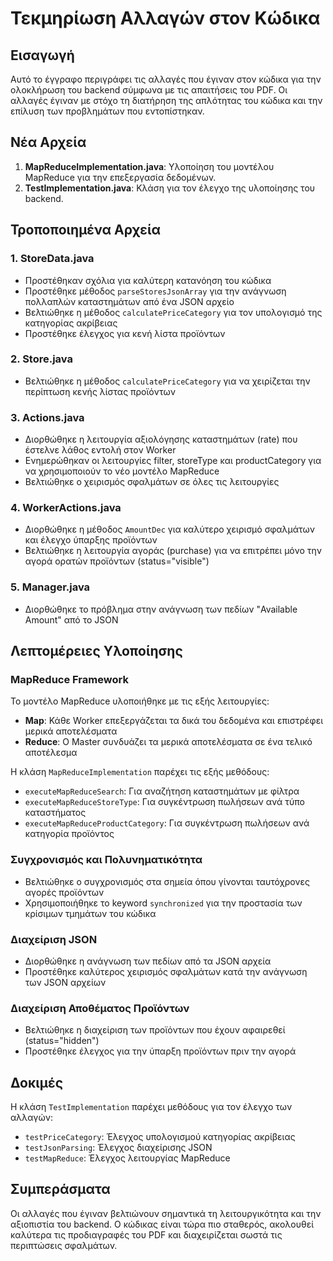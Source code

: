 # Τεκμηρίωση Αλλαγών στον Κώδικα

## Εισαγωγή
Αυτό το έγγραφο περιγράφει τις αλλαγές που έγιναν στον κώδικα για την ολοκλήρωση του backend σύμφωνα με τις απαιτήσεις του PDF. Οι αλλαγές έγιναν με στόχο τη διατήρηση της απλότητας του κώδικα και την επίλυση των προβλημάτων που εντοπίστηκαν.

## Νέα Αρχεία
1. **MapReduceImplementation.java**: Υλοποίηση του μοντέλου MapReduce για την επεξεργασία δεδομένων.
2. **TestImplementation.java**: Κλάση για τον έλεγχο της υλοποίησης του backend.

## Τροποποιημένα Αρχεία

### 1. StoreData.java
- Προστέθηκαν σχόλια για καλύτερη κατανόηση του κώδικα
- Προστέθηκε μέθοδος `parseStoresJsonArray` για την ανάγνωση πολλαπλών καταστημάτων από ένα JSON αρχείο
- Βελτιώθηκε η μέθοδος `calculatePriceCategory` για τον υπολογισμό της κατηγορίας ακρίβειας
- Προστέθηκε έλεγχος για κενή λίστα προϊόντων

### 2. Store.java
- Βελτιώθηκε η μέθοδος `calculatePriceCategory` για να χειρίζεται την περίπτωση κενής λίστας προϊόντων

### 3. Actions.java
- Διορθώθηκε η λειτουργία αξιολόγησης καταστημάτων (rate) που έστελνε λάθος εντολή στον Worker
- Ενημερώθηκαν οι λειτουργίες filter, storeType και productCategory για να χρησιμοποιούν το νέο μοντέλο MapReduce
- Βελτιώθηκε ο χειρισμός σφαλμάτων σε όλες τις λειτουργίες

### 4. WorkerActions.java
- Διορθώθηκε η μέθοδος `AmountDec` για καλύτερο χειρισμό σφαλμάτων και έλεγχο ύπαρξης προϊόντων
- Βελτιώθηκε η λειτουργία αγοράς (purchase) για να επιτρέπει μόνο την αγορά ορατών προϊόντων (status="visible")

### 5. Manager.java
- Διορθώθηκε το πρόβλημα στην ανάγνωση των πεδίων "Available Amount" από το JSON

## Λεπτομέρειες Υλοποίησης

### MapReduce Framework
Το μοντέλο MapReduce υλοποιήθηκε με τις εξής λειτουργίες:
- **Map**: Κάθε Worker επεξεργάζεται τα δικά του δεδομένα και επιστρέφει μερικά αποτελέσματα
- **Reduce**: Ο Master συνδυάζει τα μερικά αποτελέσματα σε ένα τελικό αποτέλεσμα

Η κλάση `MapReduceImplementation` παρέχει τις εξής μεθόδους:
- `executeMapReduceSearch`: Για αναζήτηση καταστημάτων με φίλτρα
- `executeMapReduceStoreType`: Για συγκέντρωση πωλήσεων ανά τύπο καταστήματος
- `executeMapReduceProductCategory`: Για συγκέντρωση πωλήσεων ανά κατηγορία προϊόντος

### Συγχρονισμός και Πολυνηματικότητα
- Βελτιώθηκε ο συγχρονισμός στα σημεία όπου γίνονται ταυτόχρονες αγορές προϊόντων
- Χρησιμοποιήθηκε το keyword `synchronized` για την προστασία των κρίσιμων τμημάτων του κώδικα

### Διαχείριση JSON
- Διορθώθηκε η ανάγνωση των πεδίων από τα JSON αρχεία
- Προστέθηκε καλύτερος χειρισμός σφαλμάτων κατά την ανάγνωση των JSON αρχείων

### Διαχείριση Αποθέματος Προϊόντων
- Βελτιώθηκε η διαχείριση των προϊόντων που έχουν αφαιρεθεί (status="hidden")
- Προστέθηκε έλεγχος για την ύπαρξη προϊόντων πριν την αγορά

## Δοκιμές
Η κλάση `TestImplementation` παρέχει μεθόδους για τον έλεγχο των αλλαγών:
- `testPriceCategory`: Έλεγχος υπολογισμού κατηγορίας ακρίβειας
- `testJsonParsing`: Έλεγχος διαχείρισης JSON
- `testMapReduce`: Έλεγχος λειτουργίας MapReduce

## Συμπεράσματα
Οι αλλαγές που έγιναν βελτιώνουν σημαντικά τη λειτουργικότητα και την αξιοπιστία του backend. Ο κώδικας είναι τώρα πιο σταθερός, ακολουθεί καλύτερα τις προδιαγραφές του PDF και διαχειρίζεται σωστά τις περιπτώσεις σφαλμάτων.
